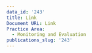 ```yaml
---
data_id: '243'
title: Link
Document URL: Link
Practice Area:
  - Monitoring and Evaluation
publications_slug: '243'
---
```

